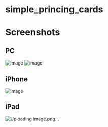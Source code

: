 # simple_princing_cards

# Screenshots

## PC
![image](https://github.com/Regularname11/simple_princing_cards/assets/78084972/40b978e2-ba9e-4047-aa7b-51490425522b)
![image](https://github.com/Regularname11/simple_princing_cards/assets/78084972/46f2d3b0-8cee-45b0-b51c-5204b1440cd5)

## iPhone
![image](https://github.com/Regularname11/simple_princing_cards/assets/78084972/682a81d9-1a56-44ec-9232-a1813e086d0c)

## iPad
![Uploading image.png…]()
